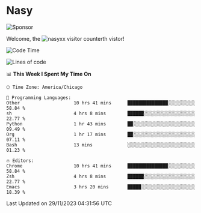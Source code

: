 # Nasy

<!--
<p align="center">
<img height="200" src="https://github-readme-stats.vercel.app/api?username=nasyxx&count_private=true&show_icons=true&theme=dracula&include_all_commits=true"/>
<img height="200" src="https://github-readme-stats.vercel.app/api/top-langs/?username=nasyxx&theme=dracula&hide=html,jupyter+notebook&count_private=true&show_icons=true"/>
</p>

  
----------------
-->

![Sponsor](https://img.shields.io/static/v1.svg?label=Sponsor&message=%E2%9D%A4&logo=GitHub&style=flat&color=pink)
 
Welcome, the ![nasyxx visitor counter](https://count.getloli.com/get/@nasyxx?theme=rule34)th vistor!
 
<!--START_SECTION:waka-->
![Code Time](http://img.shields.io/badge/Code%20Time-4%2C025%20hrs%208%20mins-blue)

![Lines of code](https://img.shields.io/badge/From%20Hello%20World%20I%27ve%20Written-6.3%20million%20lines%20of%20code-blue)

📊 **This Week I Spent My Time On** 

```text
🕑︎ Time Zone: America/Chicago

💬 Programming Languages: 
Other                    10 hrs 41 mins      ███████████████░░░░░░░░░░   58.84 % 
sh                       4 hrs 8 mins        ██████░░░░░░░░░░░░░░░░░░░   22.77 % 
Python                   1 hr 43 mins        ██░░░░░░░░░░░░░░░░░░░░░░░   09.49 % 
Org                      1 hr 17 mins        ██░░░░░░░░░░░░░░░░░░░░░░░   07.11 % 
Bash                     13 mins             ░░░░░░░░░░░░░░░░░░░░░░░░░   01.23 % 

🔥 Editors: 
Chrome                   10 hrs 41 mins      ███████████████░░░░░░░░░░   58.84 % 
Zsh                      4 hrs 8 mins        ██████░░░░░░░░░░░░░░░░░░░   22.77 % 
Emacs                    3 hrs 20 mins       █████░░░░░░░░░░░░░░░░░░░░   18.39 % 
```


 Last Updated on 29/11/2023 04:31:56 UTC
<!--END_SECTION:waka-->

<!-- ![visitors](https://visitor-badge.laobi.icu/badge?page_id=nasyxx.nasyxx) -->
